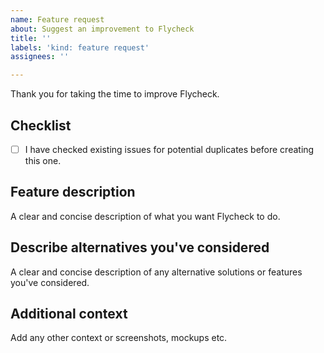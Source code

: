 ```yaml
---
name: Feature request
about: Suggest an improvement to Flycheck
title: ''
labels: 'kind: feature request'
assignees: ''

---
```


Thank you for taking the time to improve Flycheck.

## Checklist
- [ ] I have checked existing issues for potential duplicates before creating this one.

## Feature description
A clear and concise description of what you want Flycheck to do.

## Describe alternatives you've considered
A clear and concise description of any alternative solutions or features you've considered.

## Additional context
Add any other context or screenshots, mockups etc.
